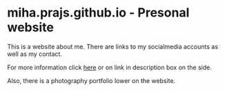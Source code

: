 # miha.prajs.github.io - Presonal website

This is a website about me. There are links to my socialmedia accounts as well as my contact. 

For more information click [here](https://mihaprajs.github.io) or on link in description box on the side.

Also, there is a photography portfolio lower on the website.
 
